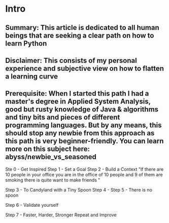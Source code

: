 # Intro

## Summary: This article is dedicated to all human beings that are seeking a clear path on how to learn Python 
## Disclaimer: This consists of my personal experience and subjective view on how to flatten a learning curve
## Prerequisite: When I started this path I had a master's degree in Applied System Analysis, good but rusty knowledge of Java & algorithms and tiny bits and pieces of different programming languages. But by any means, this should stop any newbie from this approach as this path is very beginner-friendly. You can learn more on this subject here: abyss/newbie_vs_seasoned

Ste 0 - Get Inspired
Step 1 - Set a Goal
Step 2 - Build a Context
"If there are 10 people in your office you are in the office of 10 people and 9 of them are smoking there is quite  want to make friends "

Step 3 - To Candyland with a Tiny Spoon
Step 4 - 
Step 5 - There is no spoon

Step 6 - Validate yourself

Step 7 - Faster, Harder, Stronger 
Repeat and Improve
